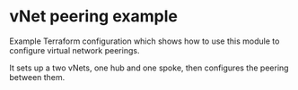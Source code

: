 # vNet peering example

Example Terraform configuration which shows how to use this module to configure virtual network peerings.

It sets up a two vNets, one hub and one spoke, then configures the peering between them.
